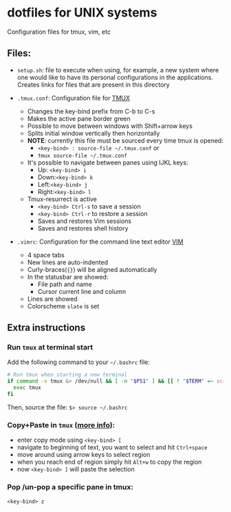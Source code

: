 # dotfiles for UNIX systems

Configuration files for tmux, vim, etc

## Files:
- `setup.sh`: file to execute when using, for example, a new system where one would like to have its personal configurations in the applications. Creates links for files that are present in this directory

- `.tmux.conf`: Configuration file for [TMUX](https://github.com/tmux/tmux)
	- Changes the key-bind prefix from C-b to C-s
	- Makes the active pane border green
	- Possible to move between windows with Shift+arrow keys
	- Splits initial window vertically then horizontally
    - **NOTE**: currently this file must be sourced every time tmux is opened:
        - `<key-bind> : source-file ~/.tmux.conf` or
        - `tmux source-file ~/.tmux.conf`
    - It's possible to navigate between panes using IJKL keys:
        - Up: `<key-bind> i`
        - Down:`<key-bind> k`
        - Left:`<key-bind> j`
        - Right:`<key-bind> l`
    - Tmux-resurrect is active
        - `<key-bind> Ctrl-s` to save a session
        - `<key-bind> Ctrl-r` to restore a session
        - Saves and restores Vim sessions
        - Saves and restores shell history

- `.vimrc`: Configuration for the command line text editor [VIM](https://www.vim.org)
    - 4 space tabs
    - New lines are auto-indented
    - Curly-braces(`{}`) will be aligned automatically
    - In the statusbar are showed:
        - File path and name
        - Cursor current line and column
    - Lines are showed
    - Colorscheme `slate` is set

## Extra instructions

### Run `tmux` at terminal start

Add the following command to your `~/.bashrc` file:
```bash
# Run tmux when starting a new terminal
if command -v tmux &> /dev/null && [ -n "$PS1" ] && [[ ! "$TERM" =~ screen ]] && [[ ! "$TERM" =~ tmux ]] && [ -z "$TMUX" ]; then
  exec tmux
fi
```

Then, source the file: `$> source ~/.bashrc`

### Copy+Paste in `tmux` ([more info](https://awhan.wordpress.com/2010/06/20/copy-paste-in-tmux/)):

- enter copy mode using `<key-bind> [`
- navigate to beginning of text, you want to select and hit `Ctrl+space`
- move around using arrow keys to select region
- when you reach end of region simply hit `Alt+w` to copy the region
- now `<key-bind> ]` will paste the selection

### Pop /un-pop a specific pane in tmux:
`<key-bind> z`
